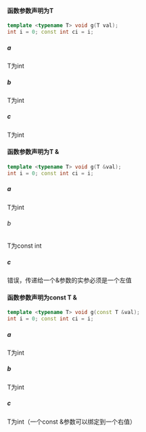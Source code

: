 #### 函数参数声明为T

```c++
template <typename T> void g(T val);
int i = 0; const int ci = i;
```

##### a

T为int

##### b

T为int

##### c

T为int

#### 函数参数声明为T &

```c++
template <typename T> void g(T &val);
int i = 0; const int ci = i;
```

##### a

T为int

###### b

T为const int

##### c

错误，传递给一个&参数的实参必须是一个左值

#### 函数参数声明为const T &

```c++
template <typename T> void g(const T &val);
int i = 0; const int ci = i;
```

##### a

T为int

##### b

T为int

##### c

T为int（一个const &参数可以绑定到一个右值）

